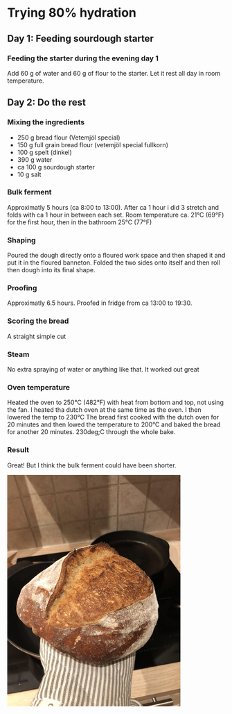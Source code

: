 # Trying 80% hydration

## Day 1: Feeding sourdough starter
### Feeding the starter during the evening day 1
Add 60 g of water and 60 g of flour to the starter. Let it rest all day in room temperature.

## Day 2: Do the rest
### Mixing the ingredients
- 250 g bread flour (Vetemjöl special)
- 150 g full grain bread flour (vetemjöl special fullkorn)
- 100 g spelt (dinkel)
- 390 g water 
- ca 100 g sourdough starter
- 10 g salt

### Bulk ferment
Approximatly 5 hours (ca 8:00 to 13:00). After ca 1 hour i did 3 stretch and folds with ca 1 hour in between each set.
Room temperature ca. 21&deg;C (69&deg;F) for the first hour, then in the bathroom 25&deg;C (77&deg;F)

### Shaping
Poured the dough directly onto a floured work space and then shaped it and put it in the floured banneton. Folded the two sides onto itself and then roll then dough into its final shape.

### Proofing
Approximatly 6.5 hours. Proofed in fridge from ca 13:00 to 19:30.

### Scoring the bread
A straight simple cut

### Steam
No extra spraying of water or anything like that. It worked out great

### Oven temperature 

Heated the oven to 250&deg;C (482&deg;F) with heat from bottom and top, not using the fan. I heated tha dutch oven at the same time as the oven. I then lowered the temp to 230&deg;C The bread first cooked with the dutch oven for 20 minutes and then lowed the temperature to 200&deg;C and baked the bread for another 20 minutes. 230deg;C through the whole bake.

### Result
Great! But I think the bulk ferment could have been shorter. 

<img src="https://github.com/jemstedt/baking/blob/main/images/bread220208.jpg" alt="bread220208" width="400"/>

